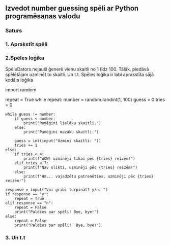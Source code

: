 ## Izvedot number guessing spēli ar Python programēsanas valodu 

### Saturs 

### 1. Aprakstīt spēli 
### 2.Spēles loģika
SpēleDators nejauši ģenerē vienu skaitli no 1 līdz 100. Tālāk, piedāvā spēlētājam uzminēt to skaitli. Un t.t.
Spēles loģika ir labi aprakstīta sājā kodā:s loģika 

import random

repeat = True
while repeat:
    number = random.randint(1, 100)
    guess = 0
    tries = 0

    while guess != number:
        if guess < number:
            print("Pamēģini lielāku skaitli.")
        else:
            print("Pamēģini mazāku skaitli.")

        guess = int(input("Uzmini skaitli: "))
        tries += 1
    else:
        if tries < 4:
            print(f"WOW! uzminēji tikai pēc {tries} reizēm!")
        elif tries < 7:
            print(f"Nav slikti, uzminēji pēc {tries} reizēm!")
        else:
            print(f"Hm... vajadzētu patrenēties, uzminēji pēc {tries} reizēm!")

    response = input("Vai gribi turpināt? y/n: ")    
    if response == "y":
        repeat = True
    elif response == "n":
        repeat = False
        print("Paldies par spēli! Bye, bye!")
    else:
        repeat = False
        print("Paldies par spēli!  Bye, bye!")
### 3. Un t.t
